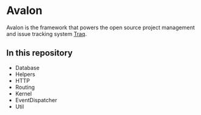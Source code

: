 # Avalon

Avalon is the framework that powers the open source project management and issue
tracking system [Traq][1].

## In this repository

- Database
- Helpers
- HTTP
- Routing
- Kernel
- EventDispatcher
- Util

[1]: https://traq.io
